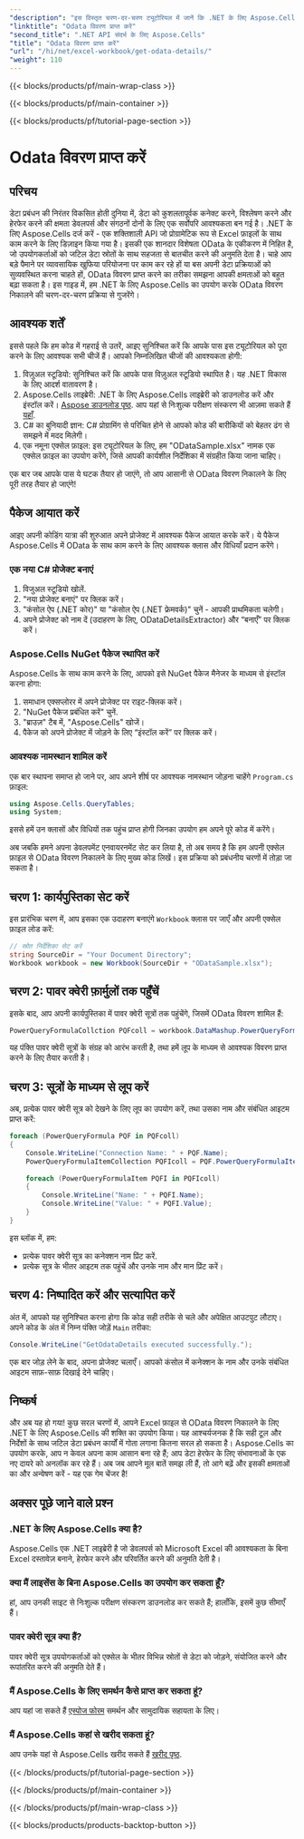 ```yaml
---
"description": "इस विस्तृत चरण-दर-चरण ट्यूटोरियल में जानें कि .NET के लिए Aspose.Cells का उपयोग करके Excel से OData विवरण कैसे निकालें।"
"linktitle": "Odata विवरण प्राप्त करें"
"second_title": ".NET API संदर्भ के लिए Aspose.Cells"
"title": "Odata विवरण प्राप्त करें"
"url": "/hi/net/excel-workbook/get-odata-details/"
"weight": 110
---
```


{{< blocks/products/pf/main-wrap-class >}}

{{< blocks/products/pf/main-container >}}

{{< blocks/products/pf/tutorial-page-section >}}

# Odata विवरण प्राप्त करें

## परिचय

डेटा प्रबंधन की निरंतर विकसित होती दुनिया में, डेटा को कुशलतापूर्वक कनेक्ट करने, विश्लेषण करने और हेरफेर करने की क्षमता डेवलपर्स और संगठनों दोनों के लिए एक सर्वोपरि आवश्यकता बन गई है। .NET के लिए Aspose.Cells दर्ज करें - एक शक्तिशाली API जो प्रोग्रामेटिक रूप से Excel फ़ाइलों के साथ काम करने के लिए डिज़ाइन किया गया है। इसकी एक शानदार विशेषता OData के एकीकरण में निहित है, जो उपयोगकर्ताओं को जटिल डेटा स्रोतों के साथ सहजता से बातचीत करने की अनुमति देता है। चाहे आप बड़े पैमाने पर व्यावसायिक खुफिया परियोजना पर काम कर रहे हों या बस अपनी डेटा प्रक्रियाओं को सुव्यवस्थित करना चाहते हों, OData विवरण प्राप्त करने का तरीका समझना आपकी क्षमताओं को बहुत बढ़ा सकता है। इस गाइड में, हम .NET के लिए Aspose.Cells का उपयोग करके OData विवरण निकालने की चरण-दर-चरण प्रक्रिया से गुजरेंगे।

## आवश्यक शर्तें

इससे पहले कि हम कोड में गहराई से उतरें, आइए सुनिश्चित करें कि आपके पास इस ट्यूटोरियल को पूरा करने के लिए आवश्यक सभी चीजें हैं। आपको निम्नलिखित चीजों की आवश्यकता होगी:

1. विज़ुअल स्टूडियो: सुनिश्चित करें कि आपके पास विज़ुअल स्टूडियो स्थापित है। यह .NET विकास के लिए आदर्श वातावरण है।
2. Aspose.Cells लाइब्रेरी: .NET के लिए Aspose.Cells लाइब्रेरी को डाउनलोड करें और इंस्टॉल करें। [Aspose डाउनलोड पृष्ठ](https://releases.aspose.com/cells/net/). आप यहां से निःशुल्क परीक्षण संस्करण भी आज़मा सकते हैं [यहाँ](https://releases.aspose.com/).
3. C# का बुनियादी ज्ञान: C# प्रोग्रामिंग से परिचित होने से आपको कोड की बारीकियों को बेहतर ढंग से समझने में मदद मिलेगी।
4. एक नमूना एक्सेल फ़ाइल: इस ट्यूटोरियल के लिए, हम "ODataSample.xlsx" नामक एक एक्सेल फ़ाइल का उपयोग करेंगे, जिसे आपकी कार्यशील निर्देशिका में संग्रहीत किया जाना चाहिए।

एक बार जब आपके पास ये घटक तैयार हो जाएंगे, तो आप आसानी से OData विवरण निकालने के लिए पूरी तरह तैयार हो जाएंगे!

## पैकेज आयात करें

आइए अपनी कोडिंग यात्रा की शुरुआत अपने प्रोजेक्ट में आवश्यक पैकेज आयात करके करें। ये पैकेज Aspose.Cells में OData के साथ काम करने के लिए आवश्यक क्लास और विधियाँ प्रदान करेंगे।

### एक नया C# प्रोजेक्ट बनाएं

1. विजुअल स्टूडियो खोलें.
2. "नया प्रोजेक्ट बनाएं" पर क्लिक करें।
3. "कंसोल ऐप (.NET कोर)" या "कंसोल ऐप (.NET फ्रेमवर्क)" चुनें - आपकी प्राथमिकता चलेगी।
4. अपने प्रोजेक्ट को नाम दें (उदाहरण के लिए, ODataDetailsExtractor) और “बनाएँ” पर क्लिक करें।

### Aspose.Cells NuGet पैकेज स्थापित करें

Aspose.Cells के साथ काम करने के लिए, आपको इसे NuGet पैकेज मैनेजर के माध्यम से इंस्टॉल करना होगा:

1. समाधान एक्सप्लोरर में अपने प्रोजेक्ट पर राइट-क्लिक करें।
2. "NuGet पैकेज प्रबंधित करें" चुनें.
3. "ब्राउज़" टैब में, "Aspose.Cells" खोजें।
4. पैकेज को अपने प्रोजेक्ट में जोड़ने के लिए “इंस्टॉल करें” पर क्लिक करें।

### आवश्यक नामस्थान शामिल करें

एक बार स्थापना समाप्त हो जाने पर, आप अपने शीर्ष पर आवश्यक नामस्थान जोड़ना चाहेंगे `Program.cs` फ़ाइल:

```csharp
using Aspose.Cells.QueryTables;
using System;
```

इससे हमें उन क्लासों और विधियों तक पहुंच प्राप्त होगी जिनका उपयोग हम अपने पूरे कोड में करेंगे।

अब जबकि हमने अपना डेवलपमेंट एनवायरनमेंट सेट कर लिया है, तो अब समय है कि हम अपनी एक्सेल फ़ाइल से OData विवरण निकालने के लिए मुख्य कोड लिखें। इस प्रक्रिया को प्रबंधनीय चरणों में तोड़ा जा सकता है।

## चरण 1: कार्यपुस्तिका सेट करें

इस प्रारंभिक चरण में, आप इसका एक उदाहरण बनाएंगे `Workbook` क्लास पर जाएँ और अपनी एक्सेल फ़ाइल लोड करें:

```csharp
// स्रोत निर्देशिका सेट करें
string SourceDir = "Your Document Directory";
Workbook workbook = new Workbook(SourceDir + "ODataSample.xlsx");
```

## चरण 2: पावर क्वेरी फ़ार्मुलों तक पहुँचें

इसके बाद, आप अपनी कार्यपुस्तिका में पावर क्वेरी सूत्रों तक पहुंचेंगे, जिसमें OData विवरण शामिल हैं:

```csharp
PowerQueryFormulaCollction PQFcoll = workbook.DataMashup.PowerQueryFormulas;
```

यह पंक्ति पावर क्वेरी सूत्रों के संग्रह को आरंभ करती है, तथा हमें लूप के माध्यम से आवश्यक विवरण प्राप्त करने के लिए तैयार करती है।

## चरण 3: सूत्रों के माध्यम से लूप करें

अब, प्रत्येक पावर क्वेरी सूत्र को देखने के लिए लूप का उपयोग करें, तथा उसका नाम और संबंधित आइटम प्राप्त करें:

```csharp
foreach (PowerQueryFormula PQF in PQFcoll)
{
    Console.WriteLine("Connection Name: " + PQF.Name);
    PowerQueryFormulaItemCollection PQFIcoll = PQF.PowerQueryFormulaItems;
    
    foreach (PowerQueryFormulaItem PQFI in PQFIcoll)
    {
        Console.WriteLine("Name: " + PQFI.Name);
        Console.WriteLine("Value: " + PQFI.Value);
    }
}
```

इस ब्लॉक में, हम:
- प्रत्येक पावर क्वेरी सूत्र का कनेक्शन नाम प्रिंट करें.
- प्रत्येक सूत्र के भीतर आइटम तक पहुंचें और उनके नाम और मान प्रिंट करें।

## चरण 4: निष्पादित करें और सत्यापित करें

अंत में, आपको यह सुनिश्चित करना होगा कि कोड सही तरीके से चले और अपेक्षित आउटपुट लौटाए। अपने कोड के अंत में निम्न पंक्ति जोड़ें `Main` तरीका:

```csharp
Console.WriteLine("GetOdataDetails executed successfully.");
```

एक बार जोड़ लेने के बाद, अपना प्रोजेक्ट चलाएँ। आपको कंसोल में कनेक्शन के नाम और उनके संबंधित आइटम साफ़-साफ़ दिखाई देने चाहिए।

## निष्कर्ष

और अब यह हो गया! कुछ सरल चरणों में, आपने Excel फ़ाइल से OData विवरण निकालने के लिए .NET के लिए Aspose.Cells की शक्ति का उपयोग किया। यह आश्चर्यजनक है कि सही टूल और निर्देशों के साथ जटिल डेटा प्रबंधन कार्यों में गोता लगाना कितना सरल हो सकता है। Aspose.Cells का उपयोग करके, आप न केवल अपना काम आसान बना रहे हैं; आप डेटा हेरफेर के लिए संभावनाओं के एक नए दायरे को अनलॉक कर रहे हैं। अब जब आपने मूल बातें समझ ली हैं, तो आगे बढ़ें और इसकी क्षमताओं का और अन्वेषण करें - यह एक गेम चेंजर है!

## अक्सर पूछे जाने वाले प्रश्न

### .NET के लिए Aspose.Cells क्या है?
Aspose.Cells एक .NET लाइब्रेरी है जो डेवलपर्स को Microsoft Excel की आवश्यकता के बिना Excel दस्तावेज़ बनाने, हेरफेर करने और परिवर्तित करने की अनुमति देती है।

### क्या मैं लाइसेंस के बिना Aspose.Cells का उपयोग कर सकता हूँ?
हां, आप उनकी साइट से निःशुल्क परीक्षण संस्करण डाउनलोड कर सकते हैं; हालाँकि, इसमें कुछ सीमाएँ हैं।

### पावर क्वेरी सूत्र क्या हैं?
पावर क्वेरी सूत्र उपयोगकर्ताओं को एक्सेल के भीतर विभिन्न स्रोतों से डेटा को जोड़ने, संयोजित करने और रूपांतरित करने की अनुमति देते हैं।

### मैं Aspose.Cells के लिए समर्थन कैसे प्राप्त कर सकता हूं?
आप यहां जा सकते हैं [एस्पोज फोरम](https://forum.aspose.com/c/cells/9) समर्थन और सामुदायिक सहायता के लिए।

### मैं Aspose.Cells कहां से खरीद सकता हूं?
आप उनके यहां से Aspose.Cells खरीद सकते हैं [खरीद पृष्ठ](https://purchase.aspose.com/buy).

{{< /blocks/products/pf/tutorial-page-section >}}

{{< /blocks/products/pf/main-container >}}

{{< /blocks/products/pf/main-wrap-class >}}

{{< blocks/products/products-backtop-button >}}